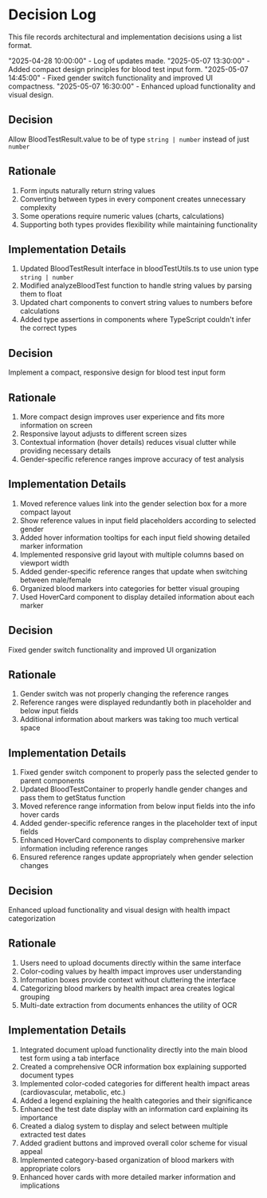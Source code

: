 
# Decision Log

This file records architectural and implementation decisions using a list format.

"2025-04-28 10:00:00" - Log of updates made.
"2025-05-07 13:30:00" - Added compact design principles for blood test input form.
"2025-05-07 14:45:00" - Fixed gender switch functionality and improved UI compactness.
"2025-05-07 16:30:00" - Enhanced upload functionality and visual design.

## Decision

Allow BloodTestResult.value to be of type `string | number` instead of just `number`

## Rationale

1. Form inputs naturally return string values
2. Converting between types in every component creates unnecessary complexity
3. Some operations require numeric values (charts, calculations)
4. Supporting both types provides flexibility while maintaining functionality

## Implementation Details

1. Updated BloodTestResult interface in bloodTestUtils.ts to use union type `string | number`
2. Modified analyzeBloodTest function to handle string values by parsing them to float
3. Updated chart components to convert string values to numbers before calculations
4. Added type assertions in components where TypeScript couldn't infer the correct types

## Decision

Implement a compact, responsive design for blood test input form

## Rationale

1. More compact design improves user experience and fits more information on screen
2. Responsive layout adjusts to different screen sizes
3. Contextual information (hover details) reduces visual clutter while providing necessary details
4. Gender-specific reference ranges improve accuracy of test analysis

## Implementation Details

1. Moved reference values link into the gender selection box for a more compact layout
2. Show reference values in input field placeholders according to selected gender
3. Added hover information tooltips for each input field showing detailed marker information
4. Implemented responsive grid layout with multiple columns based on viewport width
5. Added gender-specific reference ranges that update when switching between male/female
6. Organized blood markers into categories for better visual grouping
7. Used HoverCard component to display detailed information about each marker

## Decision

Fixed gender switch functionality and improved UI organization

## Rationale

1. Gender switch was not properly changing the reference ranges
2. Reference ranges were displayed redundantly both in placeholder and below input fields
3. Additional information about markers was taking too much vertical space

## Implementation Details

1. Fixed gender switch component to properly pass the selected gender to parent components
2. Updated BloodTestContainer to properly handle gender changes and pass them to getStatus function
3. Moved reference range information from below input fields into the info hover cards
4. Added gender-specific reference ranges in the placeholder text of input fields
5. Enhanced HoverCard components to display comprehensive marker information including reference ranges
6. Ensured reference ranges update appropriately when gender selection changes

## Decision

Enhanced upload functionality and visual design with health impact categorization

## Rationale

1. Users need to upload documents directly within the same interface
2. Color-coding values by health impact improves user understanding
3. Information boxes provide context without cluttering the interface
4. Categorizing blood markers by health impact area creates logical grouping
5. Multi-date extraction from documents enhances the utility of OCR

## Implementation Details

1. Integrated document upload functionality directly into the main blood test form using a tab interface
2. Created a comprehensive OCR information box explaining supported document types
3. Implemented color-coded categories for different health impact areas (cardiovascular, metabolic, etc.)
4. Added a legend explaining the health categories and their significance
5. Enhanced the test date display with an information card explaining its importance
6. Created a dialog system to display and select between multiple extracted test dates
7. Added gradient buttons and improved overall color scheme for visual appeal
8. Implemented category-based organization of blood markers with appropriate colors
9. Enhanced hover cards with more detailed marker information and implications
